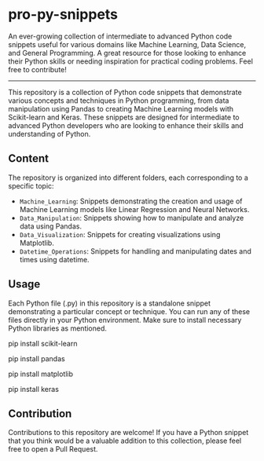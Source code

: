 # pro-py-snippets
An ever-growing collection of intermediate to advanced Python code snippets useful for various domains like Machine Learning, Data Science, and General Programming. A great resource for those looking to enhance their Python skills or needing inspiration for practical coding problems. Feel free to contribute!

---

This repository is a collection of Python code snippets that demonstrate various concepts and techniques in Python programming, from data manipulation using Pandas to creating Machine Learning models with Scikit-learn and Keras. These snippets are designed for intermediate to advanced Python developers who are looking to enhance their skills and understanding of Python.

## Content

The repository is organized into different folders, each corresponding to a specific topic:

- `Machine_Learning`: Snippets demonstrating the creation and usage of Machine Learning models like Linear Regression and Neural Networks.
- `Data_Manipulation`: Snippets showing how to manipulate and analyze data using Pandas.
- `Data_Visualization`: Snippets for creating visualizations using Matplotlib.
- `Datetime_Operations`: Snippets for handling and manipulating dates and times using datetime.

## Usage

Each Python file (.py) in this repository is a standalone snippet demonstrating a particular concept or technique. You can run any of these files directly in your Python environment. Make sure to install necessary Python libraries as mentioned.

pip install scikit-learn

pip install pandas

pip install matplotlib

pip install keras



## Contribution

Contributions to this repository are welcome! If you have a Python snippet that you think would be a valuable addition to this collection, please feel free to open a Pull Request.

